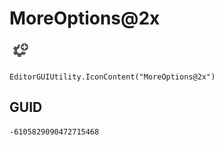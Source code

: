 # MoreOptions@2x
![](/img/MoreOptions@2x.png)

``` CSharp
EditorGUIUtility.IconContent("MoreOptions@2x")
```
## GUID
```
-6105829090472715468
```
